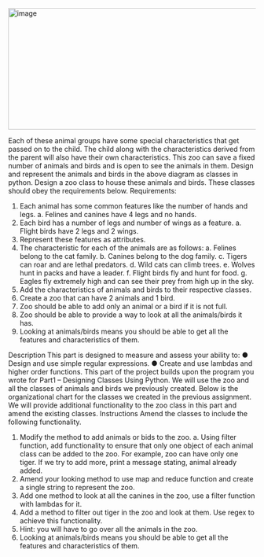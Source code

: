 <img width="565" height="247" alt="image" src="https://github.com/user-attachments/assets/f135d794-4a9d-4fcb-8a7a-e668fd7b7565" />

Each of these animal groups have some special characteristics that get passed on to the child.
The child along with the characteristics derived from the parent will also have their own
characteristics. This zoo can save a fixed number of animals and birds and is open to see the
animals in them.
Design and represent the animals and birds in the above diagram as classes in python. Design a
zoo class to house these animals and birds. These classes should obey the requirements below.
Requirements:
1. Each animal has some common features like the number of hands and legs.
a. Felines and canines have 4 legs and no hands.
2. Each bird has a number of legs and number of wings as a feature.
a. Flight birds have 2 legs and 2 wings.
3. Represent these features as attributes.
4. The characteristic for each of the animals are as follows:
a. Felines belong to the cat family.
b. Canines belong to the dog family.
c. Tigers can roar and are lethal predators.
d. Wild cats can climb trees.
e. Wolves hunt in packs and have a leader.
f.
Flight birds fly and hunt for food.
g. Eagles fly extremely high and can see their prey from high up in the sky.
5. Add the characteristics of animals and birds to their respective classes.
6. Create a zoo that can have 2 animals and 1 bird.
7. Zoo should be able to add only an animal or a bird if it is not full.
8. Zoo should be able to provide a way to look at all the animals/birds it has.
9. Looking at animals/birds means you should be able to get all the features and
characteristics of them.



Description
This part is designed to measure and assess your ability to:
● Design and use simple regular expressions.
● Create and use lambdas and higher order functions.
This part of the project builds upon the program you wrote for Part1 – Designing Classes Using
Python. We will use the zoo and all the classes of animals and birds we previously created. Below is
the organizational chart for the classes we created in the previous assignment.
We will provide additional functionality to the zoo class in this part and amend the existing classes.
Instructions
Amend the classes to include the following functionality.
1. Modify the method to add animals or bids to the zoo.
a. Using filter function, add functionality to ensure that only one object of
each animal class can be added to the zoo. For example, zoo can have
only one tiger. If we try to add more, print a message stating, animal
already added.
2. Amend your looking method to use map and reduce function and create a
single string to represent the zoo.
3. Add one method to look at all the canines in the zoo, use a filter function with
lambdas for it.
4. Add a method to filter out tiger in the zoo and look at them. Use regex to
achieve this functionality.
5. Hint: you will have to go over all the animals in the zoo.
11. Looking at animals/birds means you should be able to get all the features and
characteristics of them.
